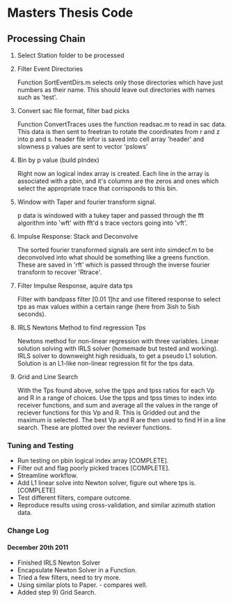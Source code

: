 Masters Thesis Code
===================

Processing Chain
----------------

1.  Select Station folder to be processed
2.  Filter Event Directories

    Function SortEventDirs.m selects only those directories
    which have just numbers as their name. This should 
    leave out directories with names such as 'test'.

3.  Convert sac file format, filter bad picks

    Function ConvertTraces uses the function readsac.m to
    read in sac data. This data is then sent to freetran
    to rotate the coordinates from r and z into p and s.
    header file infor is saved into cell array 'header' and
    slowness p values are sent to vector 'pslows'

4.  Bin by p value (build pIndex)

    Right now an logical index array is created. Each line in the
    array is associated with a pbin, and it's columns are the 
    zeros and ones which select the appropriate trace that corrisponds
    to this bin.

5.  Window with Taper and fourier transform signal.

    p data is windowed with a tukey taper and passed through 
    the fft algorithm into 'wft' with fft'd s trace vectors 
    going into 'vft'.

6.  Impulse Response: Stack and Deconvolve

    The sorted fourier transformed signals are sent into simdecf.m
    to be deconvolved into what should be something like a greens
    function. These are saved in 'rft' which is passed through the
    inverse fourier transform to recover 'Rtrace'.

7.  Filter Impulse Response, aquire data tps

    Filter with bandpass filter [0.01 1]hz and use filtered response to select tps as
    max values within a certain range (here from 3ish to 5ish seconds).

8.  IRLS Newtons Method to find regression Tps

    Newtons method for non-linear regression with three variables.
    Linear solution solving with IRLS solver (homemade but tested and working).
    IRLS solver to downweight high residuals, to get a pseudo L1 solution.
    Solution is an L1-like non-linear regression fit for the tps data.

9.  Grid and Line Search

    With the Tps found above, solve the tpps and tpss ratios for each
    Vp and R in a range of choices. Use the tpps and tpss times to index
    into receiver functions, and sum and average all the values in the range
    of reciever functions for this Vp and R. This is Gridded out and the
    maximum is selected. The best Vp and R are then used to find H in a 
    line search. These are plotted over the reviever functions.

### Tuning and Testing
*   Run testing on pbin logical index array [COMPLETE].
*   Filter out and flag poorly picked traces [COMPLETE].
*   Streamline workflow.
*   Add L1 linear solve into Newton solver, figure out where tps is. [COMPLETE]
*   Test different filters, compare outcome.
*   Reproduce results using cross-validation, and similar azimuth station data.
    
### Change Log
#### December 20th 2011
*   Finished IRLS Newton Solver
*   Encapsulate Newton Solver in a Function.
*   Tried a few filters, need to try more.
*   Using similar plots to Paper. - compares well.
*   Added step 9) Grid Search.


